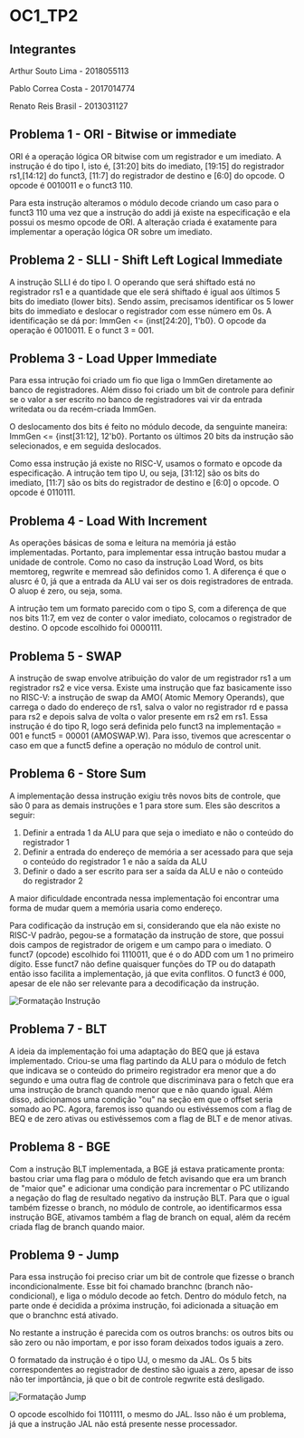 # OC1_TP2

## Integrantes
Arthur Souto Lima - 2018055113

Pablo Correa Costa - 2017014774

Renato Reis Brasil - 2013031127


## Problema 1 - ORI - Bitwise or immediate
ORI é a operação lógica OR bitwise com um registrador e um imediato. A instrução é do tipo I, isto é, [31:20] bits do imediato, [19:15] do registrador rs1,[14:12] do funct3, [11:7] do registrador de destino e [6:0] do opcode. O opcode é 0010011 e o funct3 110.

Para esta instrução alteramos o módulo decode criando um caso para o funct3 110 uma vez que a instrução do addi já existe na especificação e ela possui os mesmo opcode de ORI. A alteração criada é exatamente para implementar a operação lógica OR sobre um imediato.

## Problema 2 - SLLI - Shift Left Logical Immediate
A instrução SLLI é do tipo I. O operando que será shiftado está no registrador rs1 e a quantidade que ele será shiftado é igual aos últimos 5 bits do imediato (lower bits).
Sendo assim, precisamos identificar os 5 lower bits do immediato e deslocar o registrador com esse número em 0s. A identificação se dá por: ImmGen <= {inst[24:20], 1'b0}. O opcode da operação é 0010011. E o funct 3  = 001.

## Problema 3 - Load Upper Immediate
Para essa intrução foi criado um fio que liga o ImmGen diretamente ao banco de registradores. Além disso foi criado um bit de controle para definir se o valor a ser escrito no banco de registradores vai vir da entrada writedata ou da recém-criada ImmGen.

O deslocamento dos bits é feito no módulo decode, da senguinte maneira: ImmGen <= {inst[31:12], 12'b0}. Portanto os últimos 20 bits da instrução são selecionados, e em seguida deslocados.

Como essa instrução já existe no RISC-V, usamos o formato e opcode da especificação. A intrução tem tipo U, ou seja, [31:12] são os bits do imediato, [11:7] são os bits do registrador de destino e [6:0] o opcode. O opcode é 0110111.

## Problema 4 - Load With Increment
As operações básicas de soma e leitura na memória já estão implementadas. Portanto, para implementar essa intrução bastou mudar a unidade de controle. Como no caso da instrução Load Word, os bits memtoreg, regwrite e memread são definidos como 1. A diferença é que o alusrc é 0, já que a entrada da ALU vai ser os dois registradores de entrada. O aluop é zero, ou seja, soma.

A intrução tem um formato parecido com o tipo S, com a diferença de que nos bits 11:7, em vez de conter o valor imediato, colocamos o registrador de destino. O opcode escolhido foi 0000111.

## Problema 5 - SWAP
A instrução de swap envolve atribuição do valor de um registrador rs1 a um registrador rs2 e vice versa. Existe uma instrução que faz basicamente isso no RISC-V: a instrução de swap da AMO( Atomic Memory Operands), que carrega o dado do endereço de rs1, salva o valor no registrador rd e passa para rs2 e depois salva de volta o valor presente em rs2 em rs1. Essa instrução é do tipo R, logo será definida pelo funct3 na implementação = 001 e funct5 = 00001 (AMOSWAP.W). Para isso, tivemos que acrescentar o caso em que a funct5 define a operação no módulo de control unit.

## Problema 6 - Store Sum
A implementação dessa instrução exigiu três novos bits de controle, que são 0 para as demais instruções e 
1 para store sum. Eles são descritos a seguir:

1. Definir a entrada 1 da ALU para que seja o imediato e não o conteúdo do registrador 1
2. Definir a entrada do endereço de memória a ser acessado para que seja o conteúdo do registrador 1
e não a saída da ALU
3. Definir o dado a ser escrito para ser a saída da ALU e não o conteúdo do registrador 2

A maior dificuldade encontrada nessa implementação foi encontrar uma forma de mudar quem a memória 
usaria como endereço. 

Para codificação da instrução em si, considerando que ela não existe no RISC-V padrão, pegou-se a formatação da instrução
de store, que possui dois campos de registrador de origem e um campo para o imediato. 
O funct7 (opcode) escolhido foi 1110011, que é o do ADD com um 1 no primeiro dígito. Esse funct7 não define 
quaisquer funções do TP ou do datapath então isso facilita a implementação, já que evita conflitos. 
O funct3 é 000, apesar de ele não ser relevante para a decodificação da instrução. 

![Formatação Instrução](https://i.imgur.com/KB3Ec2l.png)



## Problema 7 - BLT
A ideia da implementação foi uma adaptação do BEQ que já estava implementado. Criou-se uma flag 
partindo da ALU para o módulo de fetch que indicava se o conteúdo do primeiro registrador era 
menor que a do segundo e uma outra flag de controle que discriminava para o fetch que era uma 
instrução de branch quando menor que e não quando igual. Além disso, adicionamos uma condição 
"ou" na seção em que o offset seria somado ao PC. Agora, faremos isso quando ou estivéssemos 
com a flag de BEQ e de zero ativas ou estivéssemos com a flag de BLT e de menor ativas.


## Problema 8 - BGE
Com a instrução BLT implementada, a BGE já estava praticamente pronta: bastou criar uma flag para 
o módulo de fetch avisando que era um branch de "maior que" e adicionar uma condição para 
incrementar o PC utilizando a negação do flag de resultado negativo da instrução BLT. Para que 
o igual também fizesse o branch, no módulo de controle, ao identificarmos essa instrução BGE, 
ativamos também a flag de branch on equal, além da recém criada flag de branch quando maior.

## Problema 9 - Jump
Para essa instrução foi preciso criar um bit de controle que fizesse o branch incondicionalmente.
Esse bit foi chamado branchnc (branch não-condicional), e liga o módulo decode ao fetch. Dentro do
módulo fetch, na parte onde é decidida a próxima instrução, foi adicionada a situação em que o branchnc está ativado.

No restante a instrução é parecida com os outros branchs: os outros bits ou são zero ou não importam, e 
por isso foram deixados todos iguais a zero.

O formatado da instrução é o tipo UJ, o mesmo da JAL. Os 5 bits correspondentes ao 
registrador de destino são iguais a zero, apesar de isso não ter importância, já 
que o bit de controle regwrite está desligado.

![Formatação Jump](https://imgur.com/OOo0brx.png)

O opcode escolhido foi 1101111, o mesmo do JAL. Isso não é um problema, já que a instrução 
JAL não está presente nesse processador.
